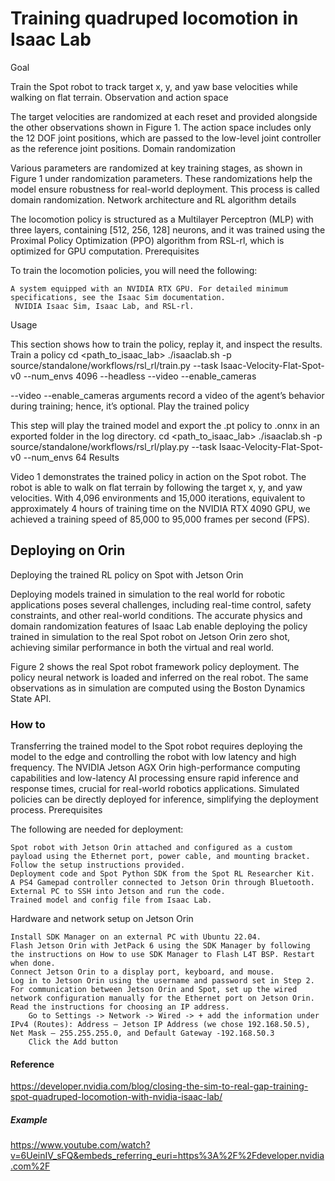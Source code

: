 # Training quadruped locomotion in Isaac Lab

Goal

Train the Spot robot to track target x, y, and yaw base velocities while walking on flat terrain. 
Observation and action space

The target velocities are randomized at each reset and provided alongside the other observations shown in Figure 1. The action space includes only the 12 DOF joint positions, which are passed to the low-level joint controller as the reference joint positions.
Domain randomization

Various parameters are randomized at key training stages, as shown in Figure 1 under randomization parameters. These randomizations help the model ensure robustness for real-world deployment. This process is called domain randomization.
Network architecture and RL algorithm details

The locomotion policy is structured as a Multilayer Perceptron (MLP) with three layers, containing [512, 256, 128] neurons, and it was trained using the Proximal Policy Optimization (PPO) algorithm from RSL-rl, which is optimized for GPU computation. 
Prerequisites

To train the locomotion policies, you will need the following:

    A system equipped with an NVIDIA RTX GPU. For detailed minimum specifications, see the Isaac Sim documentation.
     NVIDIA Isaac Sim, Isaac Lab, and RSL-rl.

Usage

This section shows how to train the policy, replay it, and inspect the results. 
Train a policy
cd <path_to_isaac_lab>
./isaaclab.sh -p source/standalone/workflows/rsl_rl/train.py --task Isaac-Velocity-Flat-Spot-v0 --num_envs 4096 --headless --video --enable_cameras

--video --enable_cameras arguments record a video of the agent’s behavior during training; hence, it’s optional.
Play the trained policy

This step will play the trained model and export the .pt policy to .onnx in an exported folder in the log directory.
cd <path_to_isaac_lab>
./isaaclab.sh -p source/standalone/workflows/rsl_rl/play.py --task Isaac-Velocity-Flat-Spot-v0 --num_envs 64
Results

Video 1 demonstrates the trained policy in action on the Spot robot. The robot is able to walk on flat terrain by following the target x, y, and yaw velocities. With 4,096 environments and 15,000 iterations, equivalent to approximately 4 hours of training time on the NVIDIA RTX 4090 GPU, we achieved a training speed of 85,000 to 95,000 frames per second (FPS).


## Deploying on Orin

Deploying the trained RL policy on Spot with Jetson Orin

Deploying models trained in simulation to the real world for robotic applications poses several challenges, including real-time control, safety constraints, and other real-world conditions. The accurate physics and domain randomization features of Isaac Lab enable deploying the policy trained in simulation to the real Spot robot on Jetson Orin zero shot, achieving similar performance in both the virtual and real world.

Figure 2 shows the real Spot robot framework policy deployment. The policy neural network is loaded and inferred on the real robot. The same observations as in simulation are computed using the Boston Dynamics State API.

### How to 

Transferring the trained model to the Spot robot requires deploying the model to the edge and controlling the robot with low latency and high frequency. The NVIDIA Jetson AGX Orin high-performance computing capabilities and low-latency AI processing ensure rapid inference and response times, crucial for real-world robotics applications. Simulated policies can be directly deployed for inference, simplifying the deployment process.
Prerequisites

The following are needed for deployment:

    Spot robot with Jetson Orin attached and configured as a custom payload using the Ethernet port, power cable, and mounting bracket. Follow the setup instructions provided.
    Deployment code and Spot Python SDK from the Spot RL Researcher Kit.
    A PS4 Gamepad controller connected to Jetson Orin through Bluetooth.
    External PC to SSH into Jetson and run the code.
    Trained model and config file from Isaac Lab.

Hardware and network setup on Jetson Orin

    Install SDK Manager on an external PC with Ubuntu 22.04.
    Flash Jetson Orin with JetPack 6 using the SDK Manager by following the instructions on How to use SDK Manager to Flash L4T BSP. Restart when done.
    Connect Jetson Orin to a display port, keyboard, and mouse.
    Log in to Jetson Orin using the username and password set in Step 2.
    For communication between Jetson Orin and Spot, set up the wired network configuration manually for the Ethernet port on Jetson Orin. Read the instructions for choosing an IP address.
        Go to Settings -> Network -> Wired -> + add the information under IPv4 (Routes): Address – Jetson IP Address (we chose 192.168.50.5), Net Mask – 255.255.255.0, and Default Gateway -192.168.50.3
        Click the Add button

#### Reference

https://developer.nvidia.com/blog/closing-the-sim-to-real-gap-training-spot-quadruped-locomotion-with-nvidia-isaac-lab/

##### Example

https://www.youtube.com/watch?v=6UeinIV_sFQ&embeds_referring_euri=https%3A%2F%2Fdeveloper.nvidia.com%2F
